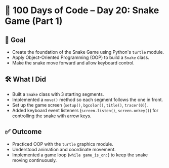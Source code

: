# 🐍 100 Days of Code – Day 20: Snake Game (Part 1)

## 🎯 Goal
- Create the foundation of the Snake Game using Python's `turtle` module.
- Apply Object-Oriented Programming (OOP) to build a `Snake` class.
- Make the snake move forward and allow keyboard control.

## 🛠️ What I Did
- Built a `Snake` class with 3 starting segments.
- Implemented a `move()` method so each segment follows the one in front.
- Set up the game screen (`setup()`, `bgcolor()`, `title()`, `tracer(0)`).
- Added keyboard event listeners (`screen.listen()`, `screen.onkey()`) for controlling the snake with arrow keys.

## ✅ Outcome
- Practiced OOP with the `turtle` graphics module.
- Understood animation and coordinate movement.
- Implemented a game loop (`while game_is_on:`) to keep the snake moving continuously.
